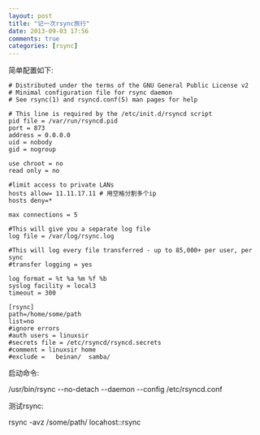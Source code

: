 ```yaml
---
layout: post
title: "记一次rsync旅行"
date: 2013-09-03 17:56
comments: true
categories: [rsync]
---
```


简单配置如下:

	# Distributed under the terms of the GNU General Public License v2
	# Minimal configuration file for rsync daemon
	# See rsync(1) and rsyncd.conf(5) man pages for help

	# This line is required by the /etc/init.d/rsyncd script
	pid file = /var/run/rsyncd.pid
	port = 873
	address = 0.0.0.0
	uid = nobody
	gid = nogroup

	use chroot = no
	read only = no

	#limit access to private LANs
	hosts allow= 11.11.17.11 # 用空格分割多个ip
	hosts deny=*

	max connections = 5

	#This will give you a separate log file
	log file = /var/log/rsync.log

	#This will log every file transferred - up to 85,000+ per user, per sync
	#transfer logging = yes

	log format = %t %a %m %f %b
	syslog facility = local3
	timeout = 300

	[rsync]
	path=/home/some/path
	list=no
	#ignore errors
	#auth users = linuxsir
	#secrets file = /etc/rsyncd/rsyncd.secrets
	#comment = linuxsir home
	#exclude =   beinan/  samba/


启动命令:

/usr/bin/rsync --no-detach --daemon --config /etc/rsyncd.conf

测试rsync:

rsync -avz /some/path/ locahost::rsync
